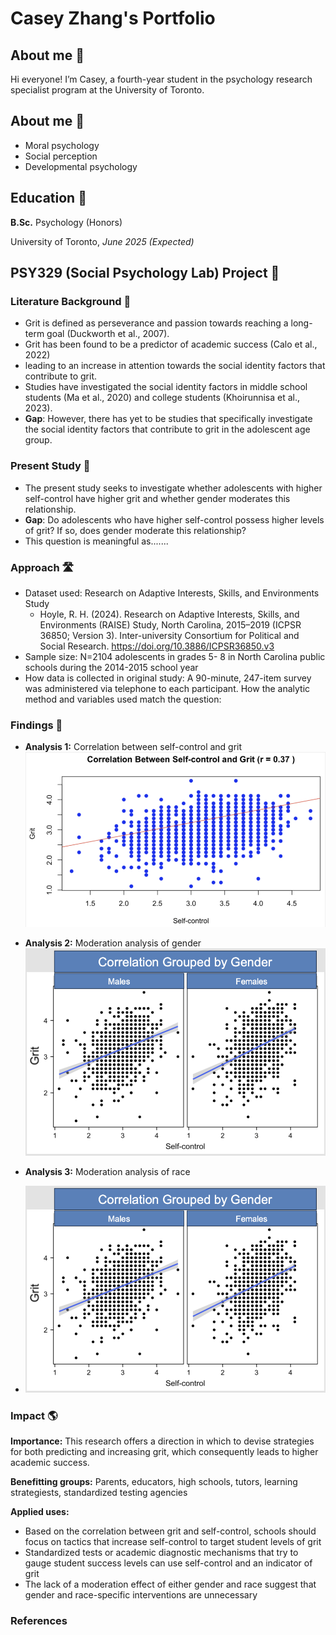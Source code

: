 # Casey Zhang's Portfolio

## About me 📖
Hi everyone! I’m Casey, a fourth-year student in the psychology research specialist program at the University of Toronto.

## About me 🧠
- Moral psychology
- Social perception
- Developmental psychology

## Education 🏫
**B.Sc.** Psychology (Honors)

University of Toronto, *June 2025 (Expected)*

## PSY329 (Social Psychology Lab) Project 🧩
### Literature Background 📑
- Grit is defined as perseverance and passion towards reaching a long-term goal (Duckworth et al., 2007).
- Grit has been found to be a predictor of academic success (Calo et al., 2022)
- leading to an increase in attention towards the social identity factors that contribute to grit.
- Studies have investigated the social identity factors in middle school students (Ma et al., 2020) and college students (Khoirunnisa et al., 2023).
- **Gap**: However, there has yet to be studies that specifically investigate the social identity factors that contribute to grit in the adolescent age group.

### Present Study 🎯
- The present study seeks to investigate whether adolescents with higher self-control have higher grit and whether gender moderates this relationship.
- **Gap**: Do adolescents who have higher self-control possess higher levels of grit? If so, does gender moderate this relationship?
- This question is meaningful as.......

### Approach 🛣️
- Dataset used: Research on Adaptive Interests, Skills, and Environments Study
  - Hoyle, R. H. (2024). Research on Adaptive Interests, Skills, and Environments (RAISE) Study, North Carolina, 2015–2019 (ICPSR 36850; Version 3). Inter-university Consortium for Political and Social Research. https://doi.org/10.3886/ICPSR36850.v3
- Sample size: N=2104 adolescents in grades 5- 8 in North Carolina public schools during the 2014-2015 school year
- How data is collected in original study: A 90-minute, 247-item survey was administered via telephone to each participant.
How the analytic method and variables used match the question: 

### Findings 🔎
- **Analysis 1:** Correlation between self-control and grit
![g1](/img/g1.png)

- **Analysis 2:** Moderation analysis of gender
![g2](/img/g2.png)

- **Analysis 3:** Moderation analysis of race
- ![g2](/img/g2.png)

### Impact 🌎
**Importance:** This research offers a direction in which to devise strategies for both predicting and increasing grit, which consequently leads to higher academic success.

**Benefitting groups:** Parents, educators, high schools, tutors, learning strategiests, standardized testing agencies 

**Applied uses:** 
- Based on the correlation between grit and self-control, schools should focus on tactics that increase self-control to target student levels of grit
- Standardized tests or academic diagnostic mechanisms that try to gauge student success levels can use self-control and an indicator of grit
- The lack of a moderation effect of either gender and race suggest that gender and race-specific interventions are unnecessary

### References

